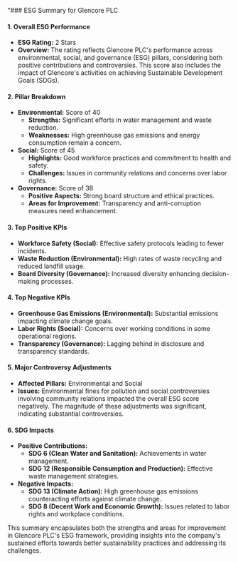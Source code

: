 "### ESG Summary for Glencore PLC

#### 1. Overall ESG Performance
- **ESG Rating:** 2 Stars
- **Overview:** The rating reflects Glencore PLC's performance across environmental, social, and governance (ESG) pillars, considering both positive contributions and controversies. This score also includes the impact of Glencore's activities on achieving Sustainable Development Goals (SDGs).

#### 2. Pillar Breakdown
- **Environmental:** Score of 40
  - **Strengths:** Significant efforts in water management and waste reduction.
  - **Weaknesses:** High greenhouse gas emissions and energy consumption remain a concern.
- **Social:** Score of 45
  - **Highlights:** Good workforce practices and commitment to health and safety.
  - **Challenges:** Issues in community relations and concerns over labor rights.
- **Governance:** Score of 38
  - **Positive Aspects:** Strong board structure and ethical practices.
  - **Areas for Improvement:** Transparency and anti-corruption measures need enhancement.

#### 3. Top Positive KPIs
- **Workforce Safety (Social):** Effective safety protocols leading to fewer incidents.
- **Waste Reduction (Environmental):** High rates of waste recycling and reduced landfill usage.
- **Board Diversity (Governance):** Increased diversity enhancing decision-making processes.

#### 4. Top Negative KPIs
- **Greenhouse Gas Emissions (Environmental):** Substantial emissions impacting climate change goals.
- **Labor Rights (Social):** Concerns over working conditions in some operational regions.
- **Transparency (Governance):** Lagging behind in disclosure and transparency standards.

#### 5. Major Controversy Adjustments
- **Affected Pillars:** Environmental and Social 
- **Issues:** Environmental fines for pollution and social controversies involving community relations impacted the overall ESG score negatively. The magnitude of these adjustments was significant, indicating substantial controversies.

#### 6. SDG Impacts
- **Positive Contributions:**
  - **SDG 6 (Clean Water and Sanitation):** Achievements in water management.
  - **SDG 12 (Responsible Consumption and Production):** Effective waste management strategies.
- **Negative Impacts:**
  - **SDG 13 (Climate Action):** High greenhouse gas emissions counteracting efforts against climate change.
  - **SDG 8 (Decent Work and Economic Growth):** Issues related to labor rights and workplace conditions.

This summary encapsulates both the strengths and areas for improvement in Glencore PLC's ESG framework, providing insights into the company's sustained efforts towards better sustainability practices and addressing its challenges.